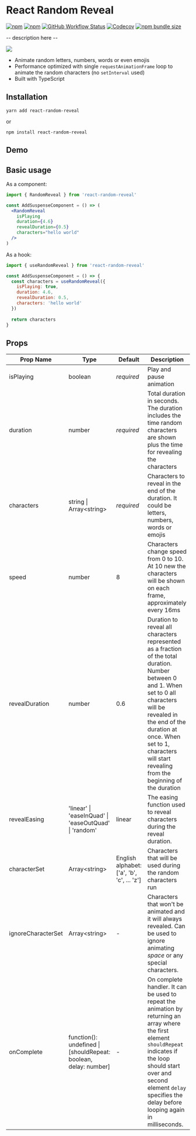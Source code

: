 # React Random Reveal

[![npm](https://img.shields.io/npm/v/react-random-reveal)](https://www.npmjs.com/package/react-random-reveal)
[![npm](https://img.shields.io/npm/dw/react-random-reveal)](https://www.npmjs.com/package/react-random-reveal)
[![GitHub Workflow Status](https://img.shields.io/github/workflow/status/vydimitrov/react-random-reveal/Codecov%20Coverage)](https://codecov.io/gh/vydimitrov/react-random-reveal)
[![Codecov](https://img.shields.io/codecov/c/gh/vydimitrov/react-random-reveal)](https://codecov.io/gh/vydimitrov/react-random-reveal)
[![npm bundle size](https://img.shields.io/bundlephobia/min/react-random-reveal)](https://bundlephobia.com/result?p=react-random-reveal)

-- description here --

<img src="https://user-images.githubusercontent.com/10707142/77891767-c3332000-7271-11ea-9ba8-b2de048cad32.gif">

- Animate random letters, numbers, words or even emojis
- Performance optimized with single `requestAnimationFrame` loop to animate the random characters (no `setInterval` used)
- Built with TypeScript

## Installation

```
yarn add react-random-reveal
```

or

```
npm install react-random-reveal
```

## Demo

## Basic usage

As a component:

```jsx
import { RandomReveal } from 'react-random-reveal'

const AddSuspenseComponent = () => (
  <RandomReveal
    isPlaying
    duration={4.6}
    revealDuration={0.5}
    characters="hello world"
  />
)
```

As a hook:

```jsx
import { useRandomReveal } from 'react-random-reveal'

const AddSuspenseComponent = () => {
  const characters = useRandomReveal({
    isPlaying: true,
    duration: 4.6,
    revealDuration: 0.5,
    characters: 'hello world'
  })
  
  return characters
}
```

## Props
| Prop Name          | Type                                                            | Default                                    | Description                                                                                                                                                                                                                                                                     |
|--------------------|-----------------------------------------------------------------|--------------------------------------------|---------------------------------------------------------------------------------------------------------------------------------------------------------------------------------------------------------------------------------------------------------------------------------|
| isPlaying          | boolean                                                         | _required_                                 | Play and pause animation                                                                                                                                                                                                                                                        |
| duration           | number                                                          | _required_                                 | Total duration in seconds. The duration includes the time random characters are shown plus the time for revealing the characters                                                                                                                                                |
| characters         | string \| Array\<string>                                        | _required_                                 | Characters to reveal in the end of the duration. It could be letters, numbers, words or emojis                                                                                                                                                                                  |
| speed              | number                                                          | 8                                          | Characters change speed from 0 to 10. At 10 new the characters will be shown on each frame, approximately every 16ms                                                                                                                                                            |
| revealDuration     | number                                                          | 0.6                                        | Duration to reveal all characters represented as a fraction of the total duration. Number between 0 and 1. When set to 0 all characters will be revealed in the end of the duration at once. When set to 1, characters will start revealing from the beginning of the duration  |
| revealEasing       |  'linear'  \| 'easeInQuad'  \| 'easeOutQuad'  \| 'random'       | linear                                     | The easing function used to reveal characters during the reveal duration.                                                                                                                                                                                                       |
| characterSet       | Array\<string>                                                  | English alphabet: ['a', 'b', 'c', ... 'z'] | Characters that will be used during the random characters run                                                                                                                                                                                                                   |
| ignoreCharacterSet | Array\<string>                                                  | -                                          | Characters that won't be animated and it will always revealed. Can be used to ignore animating _space_ or any special characters.                                                                                                                                               |
| onComplete         | function(): undefined \| [shouldRepeat: boolean, delay: number] | -                                          | On complete handler. It can be used to repeat the animation by returning an array where the first element  `shouldRepeat` indicates if the loop should start over and second element  `delay` specifies the delay before looping again in milliseconds.                         |
